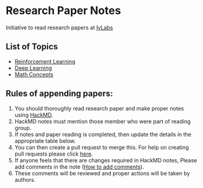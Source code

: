 # Research Paper Notes
Initiative to read research papers at [IvLabs](http://www.ivlabs.in/)

## List of Topics
* [Reinforcement Learning](reinforcement_learning)
* [Deep Learning](deep_learning)
* [Math Concepts](math)

## Rules of appending papers:
1. You should thoroughly read research paper and make proper notes using [HackMD](https://hackmd.io/).
1. HackMD notes must mention those member who were part of reading group.
1. If notes and paper reading is completed, then update the details in the appropriate table below.
1. You can then create a pull request to merge this. For help on creating pull requests please click [here](https://github.com/IvLabs/pc_guidelines/tree/master/opensource_git_contrib).
1. If anyone feels that there are changes required in HackMD notes, Please add comments in the note ([How to add comments](https://hackmd.io/s/how-to-use-comments)).
1. These comments will be reviewed and proper actions will be taken by authors.

